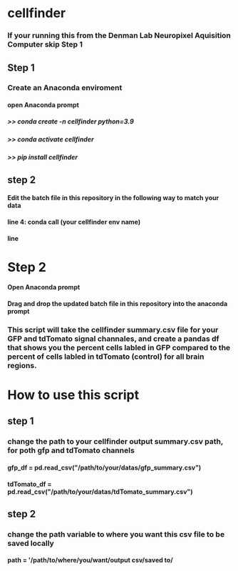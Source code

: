 # cellfinder
### If your running this from the Denman Lab Neuropixel Aquisition Computer skip Step 1

## Step 1
### Create an Anaconda enviroment
#### open Anaconda prompt
##### >> conda create -n cellfinder python=3.9
##### >> conda activate cellfinder
##### >> pip install cellfinder

## step 2
#### Edit the batch file in this repository in the following way to match your data
#### line 4: conda call (your cellfinder env name)
#### line 

# Step 2
#### Open Anaconda prompt
#### Drag and drop the updated batch file in this repository into the anaconda prompt


### This script will take the cellfinder summary.csv file for your GFP and tdTomato signal channales, and create a pandas df that shows you the percent cells labled in GFP compared to the percent of cells labled in tdTomato (control) for all brain regions.

# How to use this script 
## step 1
### change the path to your cellfinder output summary.csv path, for poth gfp and tdTomato channels 
#### gfp_df = pd.read_csv("/path/to/your/datas/gfp_summary.csv")
#### tdTomato_df = pd.read_csv("/path/to/your/datas/tdTomato_summary.csv")

## step 2
### change the path variable to where you want this csv file to be saved locally 
#### path = '/path/to/where/you/want/output csv/saved to/
